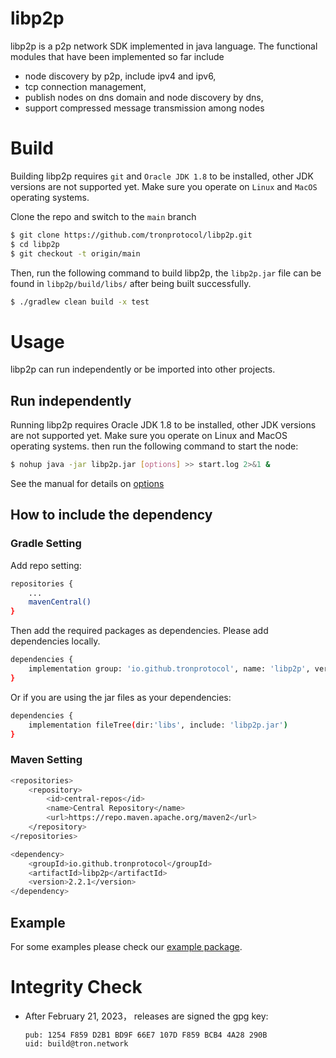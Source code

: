 # libp2p
libp2p is a p2p network SDK implemented in java language. The functional modules that have been implemented so far include
* node discovery by p2p, include ipv4 and ipv6,
* tcp connection management,
* publish nodes on dns domain and node discovery by dns,
* support compressed message transmission among nodes

# Build
Building libp2p requires `git` and `Oracle JDK 1.8` to be installed, other JDK versions are not supported yet. Make sure you operate on `Linux` and `MacOS` operating systems.

Clone the repo and switch to the `main` branch

  ```bash
  $ git clone https://github.com/tronprotocol/libp2p.git
  $ cd libp2p
  $ git checkout -t origin/main
  ```
Then, run the following command to build libp2p, the `libp2p.jar` file can be found in `libp2p/build/libs/` after being built successfully.
```bash
$ ./gradlew clean build -x test
```

# Usage
libp2p can run independently or be imported into other projects.

## Run independently
Running libp2p requires Oracle JDK 1.8 to be installed, other JDK versions are not supported yet. Make sure you operate on Linux and MacOS operating systems.
then run the following command to start the node:
```bash
$ nohup java -jar libp2p.jar [options] >> start.log 2>&1 &
```
See the manual for details on [options](https://github.com/tronprotocol/libp2p/tree/develop/src/main/java/org/tron/p2p/example/README.md)

## How to include the dependency
### Gradle Setting
Add repo setting:
```bash
repositories {
    ...
    mavenCentral()
}
```
Then add the required packages as dependencies. Please add dependencies locally.
```bash
dependencies {
    implementation group: 'io.github.tronprotocol', name: 'libp2p', version: '2.2.1'
}
```
Or if you are using the jar files as your dependencies:
```bash
dependencies {
    implementation fileTree(dir:'libs', include: 'libp2p.jar')
}
```

### Maven Setting
```bash
<repositories>
    <repository>
        <id>central-repos</id>
        <name>Central Repository</name>
        <url>https://repo.maven.apache.org/maven2</url>
    </repository>
</repositories>

<dependency>
    <groupId>io.github.tronprotocol</groupId>
    <artifactId>libp2p</artifactId>
    <version>2.2.1</version>
</dependency>
```

## Example
For some examples please check our [example package](https://github.com/tronprotocol/libp2p/tree/develop/src/main/java/org/tron/p2p/example). 

# Integrity Check
* After February 21, 2023， releases are signed the gpg key:
  ```
  pub: 1254 F859 D2B1 BD9F 66E7 107D F859 BCB4 4A28 290B
  uid: build@tron.network
  ```